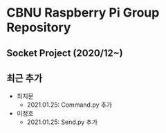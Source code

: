 # CBNU Raspberry Pi Group Repository



## Socket Project (2020/12~)


## 최근 추가
  * 최지문
    * 2021.01.25: Command.py 추가
  * 이정호
    * 2021.01.25: Send.py 추가
    
